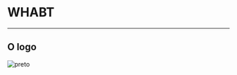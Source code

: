 # WHABT
***
## O logo
![preto](https://user-images.githubusercontent.com/64045767/102719979-f1f59880-42cf-11eb-86f3-efbf89293c11.png)
